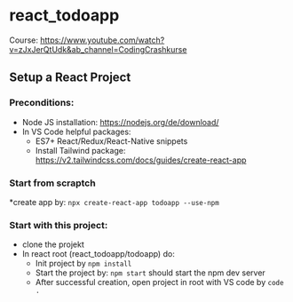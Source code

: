 # react_todoapp
Course: https://www.youtube.com/watch?v=zJxJerQtUdk&ab_channel=CodingCrashkurse


## Setup a React Project

### Preconditions:
 * Node JS installation: https://nodejs.org/de/download/
 * In VS Code helpful packages:
    * ES7+ React/Redux/React-Native snippets
    * Install Tailwind package: https://v2.tailwindcss.com/docs/guides/create-react-app
### Start from scraptch
 *create app by: ```npx create-react-app todoapp --use-npm```
### Start with this project:
 * clone the projekt 
 * In react root (react_todoapp/todoapp) do:
     * Init project by `npm install` 
     * Start the project by: `npm start` should start the npm dev server
     * After successful creation, open project in root with VS code by ```code .```

  